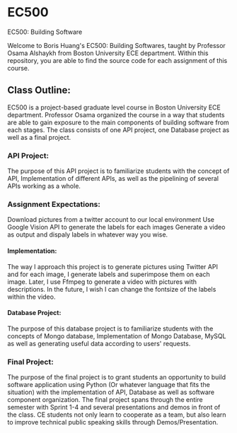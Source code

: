 # EC500
EC500: Building Software

Welcome to Boris Huang's EC500: Building Softwares, taught by Professor Osama Alshaykh from Boston University ECE department. Within this repository, you are able to find the source code for each assignment of this course. 

## Class Outline:
EC500 is a project-based graduate level course in Boston University ECE department. Professor Osama organized the course in a way that students are able to gain exposure to the main components of building software from each stages. The class consists of one API project, one Database project as well as a final project. 

### API Project:
The purpose of this API project is to familiarize students with the concept of API, Implementation of different APIs, as well as the pipelining of several APIs working as a whole.

### Assignment Expectations:
Download pictures from a twitter account to our local environment
Use Google Vision API to generate the labels for each images
Generate a video as output and dispaly labels in whatever way you wise.

#### Implementation:
The way I approach this project is to generate pictures using Twitter API and for each image, I generate labels and superimpose them on each image. Later, I use Ffmpeg to generate a video with pictures with descriptions. In the future, I wish I can change the fontsize of the labels within the video.

#### Database Project:
The purpose of this database project is to familiarize students with the concepts of Mongo database, Implementation of Mongo Database, MySQL as well as generating useful data according to users' requests.


### Final Project:
The purpose of the final project is to grant students an opportunity to build software application using Python (Or whatever language that fits the situation) with the implementation of API, Database as well as software component organization. The final project spans through the entire semester with Sprint 1-4 and several presentations and demos in front of the class. CE students not only learn to cooperate as a team, but also learn to improve technical public speaking skills through Demos/Presentation.
